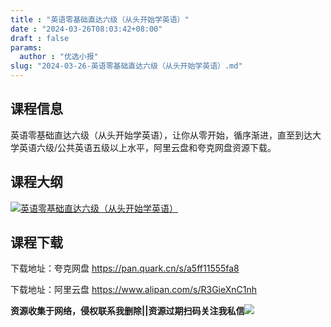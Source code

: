 ```yaml
---
title : "英语零基础直达六级（从头开始学英语）"
date : "2024-03-26T08:03:42+08:00"
draft : false
params:
  author : "优选小报"
slug: "2024-03-26-英语零基础直达六级（从头开始学英语）.md"
---
```


## 课程信息

英语零基础直达六级（从头开始学英语），让你从零开始，循序渐进，直至到达大学英语六级/公共英语五级以上水平，阿里云盘和夸克网盘资源下载。

## 课程大纲

[![英语零基础直达六级（从头开始学英语）](//img7-1.zhekoulieshou.com/mmbiz_jpg/iaHBVewvSIbAOP5MwRmNQ8SEEaPPgBTocmfJglPELBwUxqmWSa63U5BW2FeKAD0ibiaGtGGhRAv6zGpozibs1icQD4w/0)](//img7-1.zhekoulieshou.com/mmbiz_jpg/iaHBVewvSIbAOP5MwRmNQ8SEEaPPgBTocmfJglPELBwUxqmWSa63U5BW2FeKAD0ibiaGtGGhRAv6zGpozibs1icQD4w/0)

## 课程下载

下载地址：夸克网盘 https://pan.quark.cn/s/a5ff11555fa8

下载地址：阿里云盘 https://www.alipan.com/s/R3GieXnC1nh

**资源收集于网络，侵权联系我删除||资源过期扫码关注我私信**![](//img7-1.zhekoulieshou.com/mmbiz_jpg/iaHBVewvSIbAjcr9g6TlCXSfiaDqkbzuEzp207hVzPqT4YGQOAazQ1KNHCeACbia5Lzq4Ckwibe48iar1q7lgVP1o3w/640?wx_fmt=jpeg&from=appmsg)


